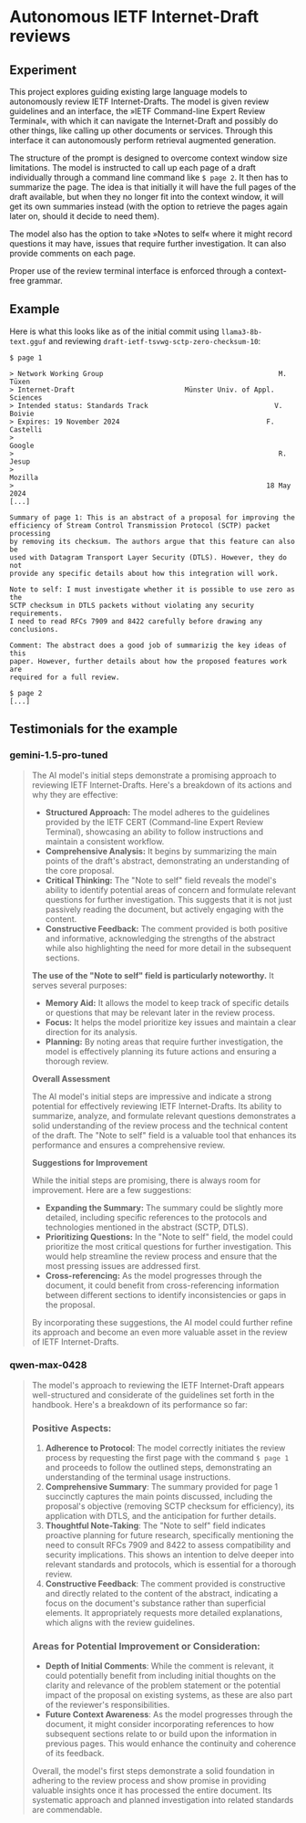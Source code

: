 # Autonomous IETF Internet-Draft reviews

## Experiment

This project explores guiding existing large language models to autonomously review IETF Internet-Drafts. The model is given review guidelines and an interface, the »IETF Command-line Expert Review Terminal«, with which it can navigate the Internet-Draft and possibly do other things, like calling up other documents or services. Through this interface it can autonomously perform retrieval augmented generation.

The structure of the prompt is designed to overcome context window size limitations. The model is instructed to call up each page of a draft individually through a command line command like `$ page 2`. It then has to summarize the page. The idea is that initially it will have the full pages of the draft available, but when they no longer fit into the context window, it will get its own summaries instead (with the option to retrieve the pages again later on, should it decide to need them).

The model also has the option to take »Notes to self« where it might record questions it may have, issues that require further investigation. It can also provide comments on each page.

Proper use of the review terminal interface is enforced through a context-free grammar.

## Example

Here is what this looks like as of the initial commit using `llama3-8b-text.gguf` and reviewing `draft-ietf-tsvwg-sctp-zero-checksum-10`:

```
$ page 1

> Network Working Group                                           M. Tüxen
> Internet-Draft                           Münster Univ. of Appl. Sciences
> Intended status: Standards Track                               V. Boivie
> Expires: 19 November 2024                                    F. Castelli
>                                                                   Google
>                                                                 R. Jesup
>                                                                  Mozilla
>                                                              18 May 2024
[...]

Summary of page 1: This is an abstract of a proposal for improving the
efficiency of Stream Control Transmission Protocol (SCTP) packet processing
by removing its checksum. The authors argue that this feature can also be
used with Datagram Transport Layer Security (DTLS). However, they do not
provide any specific details about how this integration will work.

Note to self: I must investigate whether it is possible to use zero as the
SCTP checksum in DTLS packets without violating any security requirements.
I need to read RFCs 7909 and 8422 carefully before drawing any conclusions.
 
Comment: The abstract does a good job of summarizig the key ideas of this
paper. However, further details about how the proposed features work are
required for a full review.

$ page 2
[...]
```

## Testimonials for the example

### gemini-1.5-pro-tuned

> The AI model's initial steps demonstrate a promising approach to reviewing IETF Internet-Drafts.  Here's a breakdown of its actions and why they are effective:
> 
> * **Structured Approach:** The model adheres to the guidelines provided by the IETF CERT (Command-line Expert Review Terminal), showcasing an ability to follow instructions and maintain a consistent workflow.
> * **Comprehensive Analysis:** It begins by summarizing the main points of the draft's abstract, demonstrating an understanding of the core proposal.
> * **Critical Thinking:** The "Note to self" field reveals the model's ability to identify potential areas of concern and formulate relevant questions for further investigation. This suggests that it is not just passively reading the document, but actively engaging with the content.
> * **Constructive Feedback:** The comment provided is both positive and informative, acknowledging the strengths of the abstract while also highlighting the need for more detail in the subsequent sections.
> 
> **The use of the "Note to self" field is particularly noteworthy.** It serves several purposes:
> 
> * **Memory Aid:**  It allows the model to keep track of specific details or questions that may be relevant later in the review process. 
> * **Focus:** It helps the model prioritize key issues and maintain a clear direction for its analysis.
> * **Planning:** By noting areas that require further investigation, the model is effectively planning its future actions and ensuring a thorough review.
> 
> **Overall Assessment**
> 
> The AI model's initial steps are impressive and indicate a strong potential for effectively reviewing IETF Internet-Drafts. Its ability to summarize, analyze, and formulate relevant questions demonstrates a solid understanding of the review process and the technical content of the draft. The "Note to self" field is a valuable tool that enhances its performance and ensures a comprehensive review. 
> 
> **Suggestions for Improvement**
> 
> While the initial steps are promising, there is always room for improvement. Here are a few suggestions:
> 
> * **Expanding the Summary:** The summary could be slightly more detailed, including specific references to the protocols and technologies mentioned in the abstract (SCTP, DTLS).
> * **Prioritizing Questions:** In the "Note to self" field, the model could prioritize the most critical questions for further investigation. This would help streamline the review process and ensure that the most pressing issues are addressed first.
> * **Cross-referencing:** As the model progresses through the document, it could benefit from cross-referencing information between different sections to identify inconsistencies or gaps in the proposal.
> 
> By incorporating these suggestions, the AI model could further refine its approach and become an even more valuable asset in the review of IETF Internet-Drafts.

### qwen-max-0428

> The model's approach to reviewing the IETF Internet-Draft appears well-structured and considerate of the guidelines set forth in the handbook. Here's a breakdown of its performance so far:
> 
> ### Positive Aspects:
> 1. **Adherence to Protocol**: The model correctly initiates the review process by requesting the first page with the command `$ page 1` and proceeds to follow the outlined steps, demonstrating an understanding of the terminal usage instructions.
> 2. **Comprehensive Summary**: The summary provided for page 1 succinctly captures the main points discussed, including the proposal's objective (removing SCTP checksum for efficiency), its application with DTLS, and the anticipation for further details.
> 3. **Thoughtful Note-Taking**: The "Note to self" field indicates proactive planning for future research, specifically mentioning the need to consult RFCs 7909 and 8422 to assess compatibility and security implications. This shows an intention to delve deeper into relevant standards and protocols, which is essential for a thorough review.
> 4. **Constructive Feedback**: The comment provided is constructive and directly related to the content of the abstract, indicating a focus on the document's substance rather than superficial elements. It appropriately requests more detailed explanations, which aligns with the review guidelines.
> 
> ### Areas for Potential Improvement or Consideration:
> - **Depth of Initial Comments**: While the comment is relevant, it could potentially benefit from including initial thoughts on the clarity and relevance of the problem statement or the potential impact of the proposal on existing systems, as these are also part of the reviewer's responsibilities.
> - **Future Context Awareness**: As the model progresses through the document, it might consider incorporating references to how subsequent sections relate to or build upon the information in previous pages. This would enhance the continuity and coherence of its feedback.
> 
> Overall, the model's first steps demonstrate a solid foundation in adhering to the review process and show promise in providing valuable insights once it has processed the entire document. Its systematic approach and planned investigation into related standards are commendable.
> 